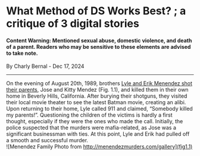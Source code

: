 # What Method of DS Works Best? ; a critique of 3 digital stories 
#### Content Warning: Mentioned sexual abuse, domestic violence, and death of a parent. Readers who may be sensitive to these elements are advised to take note. 
<p>By Charly Bernal - Dec 17, 2024</p>
<hr> 

  On the evening of August 20th, 1989, brothers <a href="https://www.cbsnews.com/news/menendez-brothers-inside-the-notorious-case-48-hours/" target="blank_">Lyle and Erik Menendez shot their parents</a>, Jose and Kitty Mendez (Fig. 1.1), and killed them in their own home in Beverly Hills, California. After burying their shotguns, they visited their local movie theater to see the latest Batman movie, creating an alibi. Upon returning to their home, Lyle called 911 and claimed, “Somebody killed my parents!”. Questioning the children of the victims is hardly a first thought, especially if they were the ones who made the call. Initially, the police suspected that the murders were mafia-related, as Jose was a significant businessman with ties. At this point, Lyle and Erik had pulled off a smooth and successful murder. 
<br>
![Menendez Family Photo from http://menendezmurders.com/gallery](fig1.1) 

